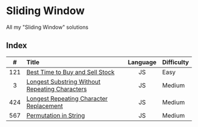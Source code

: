 # Sliding Window

All my "Sliding Window" solutions

## Index

| **#** | **Title**                                              | **Language** | **Difficulty** |
| :---: | :----------------------------------------------------- | :----------: | :------------- |
|  121  | [Best Time to Buy and Sell Stock](121.js)              |      JS      | Easy           |
|   3   | [Longest Substring Without Repeating Characters](3.js) |      JS      | Medium         |
|  424  | [Longest Repeating Character Replacement](424.js)      |      JS      | Medium         |
|  567  | [Permutation in String](567.js)                        |      JS      | Medium         |
